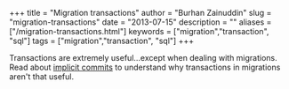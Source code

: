 +++
title = "Migration transactions"
author = "Burhan Zainuddin"
slug = "migration-transactions"
date = "2013-07-15"
description = ""
aliases = ["/migration-transactions.html"]
keywords = ["migration","transaction", "sql"]
tags = ["migration","transaction", "sql"]
+++


Transactions are extremely useful...except when dealing with migrations. Read about [implicit commits](http://dev.mysql.com/doc/refman/5.1/en/implicit-commit.html) to understand why transactions in migrations aren't that useful.
